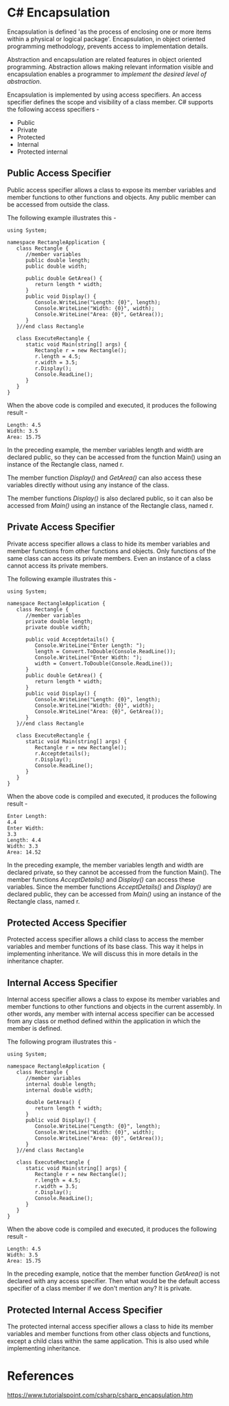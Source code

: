# C# Encapsulation

Encapsulation is defined 'as the process of enclosing one or more items within a physical or logical package'. Encapsulation, in object oriented programming methodology, prevents access to implementation details.

Abstraction and encapsulation are related features in object oriented programming. Abstraction allows making relevant information visible and encapsulation enables a programmer to *implement the desired level of abstraction*.

Encapsulation is implemented by using access specifiers. An access specifier defines the scope and visibility of a class member. C# supports the following access specifiers -

-   Public
-   Private
-   Protected
-   Internal
-   Protected internal

Public Access Specifier
-----------------------

Public access specifier allows a class to expose its member variables and member functions to other functions and objects. Any public member can be accessed from outside the class.

The following example illustrates this -

```
using System;

namespace RectangleApplication {
   class Rectangle {
      //member variables
      public double length;
      public double width;

      public double GetArea() {
         return length * width;
      }
      public void Display() {
         Console.WriteLine("Length: {0}", length);
         Console.WriteLine("Width: {0}", width);
         Console.WriteLine("Area: {0}", GetArea());
      }
   }//end class Rectangle

   class ExecuteRectangle {
      static void Main(string[] args) {
         Rectangle r = new Rectangle();
         r.length = 4.5;
         r.width = 3.5;
         r.Display();
         Console.ReadLine();
      }
   }
}
```

When the above code is compiled and executed, it produces the following result -
```
Length: 4.5
Width: 3.5
Area: 15.75
```
In the preceding example, the member variables length and width are declared public, so they can be accessed from the function Main() using an instance of the Rectangle class, named r.

The member function *Display()* and *GetArea()* can also access these variables directly without using any instance of the class.

The member functions *Display()* is also declared public, so it can also be accessed from *Main()* using an instance of the Rectangle class, named r.

Private Access Specifier
------------------------

Private access specifier allows a class to hide its member variables and member functions from other functions and objects. Only functions of the same class can access its private members. Even an instance of a class cannot access its private members.

The following example illustrates this -

```
using System;

namespace RectangleApplication {
   class Rectangle {
      //member variables
      private double length;
      private double width;

      public void Acceptdetails() {
         Console.WriteLine("Enter Length: ");
         length = Convert.ToDouble(Console.ReadLine());
         Console.WriteLine("Enter Width: ");
         width = Convert.ToDouble(Console.ReadLine());
      }
      public double GetArea() {
         return length * width;
      }
      public void Display() {
         Console.WriteLine("Length: {0}", length);
         Console.WriteLine("Width: {0}", width);
         Console.WriteLine("Area: {0}", GetArea());
      }
   }//end class Rectangle

   class ExecuteRectangle {
      static void Main(string[] args) {
         Rectangle r = new Rectangle();
         r.Acceptdetails();
         r.Display();
         Console.ReadLine();
      }
   }
}
```
When the above code is compiled and executed, it produces the following result -
```
Enter Length:
4.4
Enter Width:
3.3
Length: 4.4
Width: 3.3
Area: 14.52
```
In the preceding example, the member variables length and width are declared private, so they cannot be accessed from the function Main(). The member functions *AcceptDetails()* and *Display()* can access these variables. Since the member functions *AcceptDetails()* and *Display()* are declared public, they can be accessed from *Main()* using an instance of the Rectangle class, named r.

Protected Access Specifier
--------------------------

Protected access specifier allows a child class to access the member variables and member functions of its base class. This way it helps in implementing inheritance. We will discuss this in more details in the inheritance chapter.

Internal Access Specifier
-------------------------

Internal access specifier allows a class to expose its member variables and member functions to other functions and objects in the current assembly. In other words, any member with internal access specifier can be accessed from any class or method defined within the application in which the member is defined.

The following program illustrates this -

```
using System;

namespace RectangleApplication {
   class Rectangle {
      //member variables
      internal double length;
      internal double width;

      double GetArea() {
         return length * width;
      }
      public void Display() {
         Console.WriteLine("Length: {0}", length);
         Console.WriteLine("Width: {0}", width);
         Console.WriteLine("Area: {0}", GetArea());
      }
   }//end class Rectangle

   class ExecuteRectangle {
      static void Main(string[] args) {
         Rectangle r = new Rectangle();
         r.length = 4.5;
         r.width = 3.5;
         r.Display();
         Console.ReadLine();
      }
   }
}
```

When the above code is compiled and executed, it produces the following result -
```
Length: 4.5
Width: 3.5
Area: 15.75
```
In the preceding example, notice that the member function *GetArea()* is not declared with any access specifier. Then what would be the default access specifier of a class member if we don't mention any? It is private.

Protected Internal Access Specifier
-----------------------------------

The protected internal access specifier allows a class to hide its member variables and member functions from other class objects and functions, except a child class within the same application. This is also used while implementing inheritance.

# References
https://www.tutorialspoint.com/csharp/csharp_encapsulation.htm

